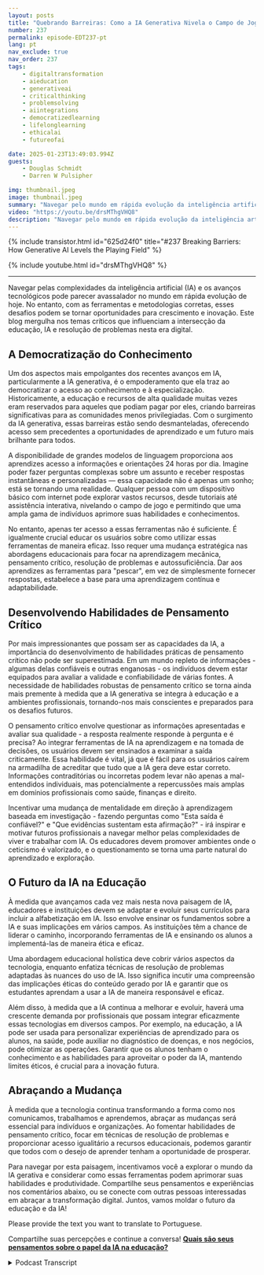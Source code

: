 ```yaml
---
layout: posts
title: "Quebrando Barreiras: Como a IA Generativa Nivela o Campo de Jogo"
number: 237
permalink: episode-EDT237-pt
lang: pt
nav_exclude: true
nav_order: 237
tags:
    - digitaltransformation
    - aieducation
    - generativeai
    - criticalthinking
    - problemsolving
    - aiintegrations
    - democratizedlearning
    - lifelonglearning
    - ethicalai
    - futureofai

date: 2025-01-23T13:49:03.994Z
guests:
    - Douglas Schmidt
    - Darren W Pulsipher

img: thumbnail.jpeg
image: thumbnail.jpeg
summary: "Navegar pelo mundo em rápida evolução da inteligência artificial (IA) e tecnologia pode parecer assustador, mas com as ferramentas e estratégias certas, esses desafios se transformam em oportunidades de crescimento. Este episódio explora como a IA generativa está democratizando o conhecimento, quebrando barreiras educacionais e fomentando uma nova era de aprendizado ao longo da vida. Darren e o convidado recorrente Dr. Doug Schmidt mergulham na importância do pensamento crítico em um mundo orientado pela IA, enfatizando sua urgência e o papel em evolução da educação em equipar indivíduos com literacia em IA. Eles também discutem como abraçar a mudança é fundamental para prosperar nesta era digital. Junte-se a nós enquanto exploramos a interseção de IA, educação e inovação para moldar o futuro do aprendizado e da resolução de problemas."
video: "https://youtu.be/drsMThgVHQ8"
description: "Navegar pelo mundo em rápida evolução da inteligência artificial (IA) e tecnologia pode parecer assustador, mas com as ferramentas e estratégias certas, esses desafios se transformam em oportunidades de crescimento. Este episódio explora como a IA generativa está democratizando o conhecimento, quebrando barreiras educacionais e fomentando uma nova era de aprendizado ao longo da vida. Darren e o convidado recorrente Dr. Doug Schmidt mergulham na importância do pensamento crítico em um mundo orientado pela IA, enfatizando sua urgência e o papel em evolução da educação em equipar indivíduos com literacia em IA. Eles também discutem como abraçar a mudança é fundamental para prosperar nesta era digital. Junte-se a nós enquanto exploramos a interseção de IA, educação e inovação para moldar o futuro do aprendizado e da resolução de problemas."
---
```


<div>
{% include transistor.html id="625d24f0" title="#237 Breaking Barriers: How Generative AI Levels the Playing Field" %}

{% include youtube.html id="drsMThgVHQ8" %}
</div>

---

Navegar pelas complexidades da inteligência artificial (IA) e os avanços tecnológicos pode parecer avassalador no mundo em rápida evolução de hoje. No entanto, com as ferramentas e metodologias corretas, esses desafios podem se tornar oportunidades para crescimento e inovação. Este blog mergulha nos temas críticos que influenciam a intersecção da educação, IA e resolução de problemas nesta era digital.

## A Democratização do Conhecimento

Um dos aspectos mais empolgantes dos recentes avanços em IA, particularmente a IA generativa, é o empoderamento que ela traz ao democratizar o acesso ao conhecimento e à especialização. Historicamente, a educação e recursos de alta qualidade muitas vezes eram reservados para aqueles que podiam pagar por eles, criando barreiras significativas para as comunidades menos privilegiadas. Com o surgimento da IA generativa, essas barreiras estão sendo desmanteladas, oferecendo acesso sem precedentes a oportunidades de aprendizado e um futuro mais brilhante para todos.

A disponibilidade de grandes modelos de linguagem proporciona aos aprendizes acesso a informações e orientações 24 horas por dia. Imagine poder fazer perguntas complexas sobre um assunto e receber respostas instantâneas e personalizadas — essa capacidade não é apenas um sonho; está se tornando uma realidade. Qualquer pessoa com um dispositivo básico com internet pode explorar vastos recursos, desde tutoriais até assistência interativa, nivelando o campo de jogo e permitindo que uma ampla gama de indivíduos aprimore suas habilidades e conhecimentos.

No entanto, apenas ter acesso a essas ferramentas não é suficiente. É igualmente crucial educar os usuários sobre como utilizar essas ferramentas de maneira eficaz. Isso requer uma mudança estratégica nas abordagens educacionais para focar na aprendizagem mecânica, pensamento crítico, resolução de problemas e autossuficiência. Dar aos aprendizes as ferramentas para "pescar", em vez de simplesmente fornecer respostas, estabelece a base para uma aprendizagem contínua e adaptabilidade.

## Desenvolvendo Habilidades de Pensamento Crítico

Por mais impressionantes que possam ser as capacidades da IA, a importância do desenvolvimento de habilidades práticas de pensamento crítico não pode ser superestimada. Em um mundo repleto de informações - algumas delas confiáveis e outras enganosas - os indivíduos devem estar equipados para avaliar a validade e confiabilidade de várias fontes. A necessidade de habilidades robustas de pensamento crítico se torna ainda mais premente à medida que a IA generativa se integra à educação e a ambientes profissionais, tornando-nos mais conscientes e preparados para os desafios futuros.

O pensamento crítico envolve questionar as informações apresentadas e avaliar sua qualidade - a resposta realmente responde à pergunta e é precisa? Ao integrar ferramentas de IA na aprendizagem e na tomada de decisões, os usuários devem ser ensinados a examinar a saída criticamente. Essa habilidade é vital, já que é fácil para os usuários caírem na armadilha de acreditar que tudo que a IA gera deve estar correto. Informações contraditórias ou incorretas podem levar não apenas a mal-entendidos individuais, mas potencialmente a repercussões mais amplas em domínios profissionais como saúde, finanças e direito.

Incentivar uma mudança de mentalidade em direção à aprendizagem baseada em investigação - fazendo perguntas como "Esta saída é confiável?" e "Que evidências sustentam esta afirmação?" - irá inspirar e motivar futuros profissionais a navegar melhor pelas complexidades de viver e trabalhar com IA. Os educadores devem promover ambientes onde o ceticismo é valorizado, e o questionamento se torna uma parte natural do aprendizado e exploração.

## O Futuro da IA na Educação

À medida que avançamos cada vez mais nesta nova paisagem de IA, educadores e instituições devem se adaptar e evoluir seus currículos para incluir a alfabetização em IA. Isso envolve ensinar os fundamentos sobre a IA e suas implicações em vários campos. As instituições têm a chance de liderar o caminho, incorporando ferramentas de IA e ensinando os alunos a implementá-las de maneira ética e eficaz.

Uma abordagem educacional holística deve cobrir vários aspectos da tecnologia, enquanto enfatiza técnicas de resolução de problemas adaptadas às nuances do uso de IA. Isso significa incutir uma compreensão das implicações éticas do conteúdo gerado por IA e garantir que os estudantes aprendam a usar a IA de maneira responsável e eficaz.

Além disso, à medida que a IA continua a melhorar e evoluir, haverá uma crescente demanda por profissionais que possam integrar eficazmente essas tecnologias em diversos campos. Por exemplo, na educação, a IA pode ser usada para personalizar experiências de aprendizado para os alunos, na saúde, pode auxiliar no diagnóstico de doenças, e nos negócios, pode otimizar as operações. Garantir que os alunos tenham o conhecimento e as habilidades para aproveitar o poder da IA, mantendo limites éticos, é crucial para a inovação futura.

## Abraçando a Mudança

À medida que a tecnologia continua transformando a forma como nos comunicamos, trabalhamos e aprendemos, abraçar as mudanças será essencial para indivíduos e organizações. Ao fomentar habilidades de pensamento crítico, focar em técnicas de resolução de problemas e proporcionar acesso igualitário a recursos educacionais, podemos garantir que todos com o desejo de aprender tenham a oportunidade de prosperar.

Para navegar por esta paisagem, incentivamos você a explorar o mundo da IA gerativa e considerar como essas ferramentas podem aprimorar suas habilidades e produtividade. Compartilhe seus pensamentos e experiências nos comentários abaixo, ou se conecte com outras pessoas interessadas em abraçar a transformação digital. Juntos, vamos moldar o futuro da educação e da IA!

Please provide the text you want to translate to Portuguese.

Compartilhe suas percepções e continue a conversa! **[Quais são seus pensamentos sobre o papel da IA na educação?](#)**



<details>
<summary> Podcast Transcript </summary>

<p></p>

</details>
